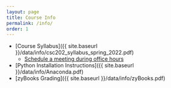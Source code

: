 ```yaml
---
layout: page
title: Course Info 
permalink: /info/
order: 1
---
```


* [Course Syllabus]({{ site.baseurl }}/data/info/csc202_syllabus_spring_2022.pdf)
  * [Schedule a meeting during office hours](https://outlook.office365.com/owa/calendar/DrGarrettDancik@myeasternct.onmicrosoft.com/bookings/)
* [Python Installation Instructions]({{ site.baseurl }}/data/info/Anaconda.pdf)
* [zyBooks Grading]({{ site.baseurl }}/data/info/zyBooks.pdf)
